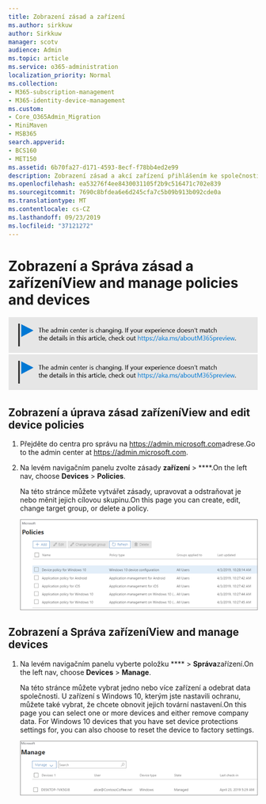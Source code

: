 ```yaml
---
title: Zobrazení zásad a zařízení
ms.author: sirkkuw
author: Sirkkuw
manager: scotv
audience: Admin
ms.topic: article
ms.service: o365-administration
localization_priority: Normal
ms.collection:
- M365-subscription-management
- M365-identity-device-management
ms.custom:
- Core_O365Admin_Migration
- MiniMaven
- MSB365
search.appverid:
- BCS160
- MET150
ms.assetid: 6b70fa27-d171-4593-8ecf-f78bb4ed2e99
description: Zobrazení zásad a akcí zařízení přihlášením ke společnosti Microsoft 365 s globálními správci.
ms.openlocfilehash: ea53276f4ee8430031105f2b9c516471c702e839
ms.sourcegitcommit: 7690c8bfdea6e6d245cfa7c5b09b913b092cde0a
ms.translationtype: MT
ms.contentlocale: cs-CZ
ms.lasthandoff: 09/23/2019
ms.locfileid: "37121272"
---
```

# <a name="view-and-manage-policies-and-devices"></a><span data-ttu-id="ea69a-103">Zobrazení a Správa zásad a zařízení</span><span class="sxs-lookup"><span data-stu-id="ea69a-103">View and manage policies and devices</span></span>

<span data-ttu-id="ea69a-104">[![Popisek vám dá vědět, že se centrum pro správu mění a další podrobnosti naleznete na aka.ms/aboutM365preview.](media/m365admincenterchanging.png)](https://docs.microsoft.com/office365/admin/microsoft-365-admin-center-preview)</span><span class="sxs-lookup"><span data-stu-id="ea69a-104">[![Label to let you know the admin center is changing and you can find more details at aka.ms/aboutM365preview.](media/m365admincenterchanging.png)](https://docs.microsoft.com/office365/admin/microsoft-365-admin-center-preview)</span></span>

## <a name="view-and-edit-device-policies"></a><span data-ttu-id="ea69a-105">Zobrazení a úprava zásad zařízení</span><span class="sxs-lookup"><span data-stu-id="ea69a-105">View and edit device policies</span></span>

1.  <span data-ttu-id="ea69a-106">Přejděte do centra pro správu na <a href="https://go.microsoft.com/fwlink/p/?linkid=837890" target="_blank">https://admin.microsoft.com</a>adrese.</span><span class="sxs-lookup"><span data-stu-id="ea69a-106">Go to the admin center at <a href="https://go.microsoft.com/fwlink/p/?linkid=837890" target="_blank">https://admin.microsoft.com</a>.</span></span>
2. <span data-ttu-id="ea69a-107">Na levém navigačním panelu zvolte zásady **zařízení** \> \*\*\*\*.</span><span class="sxs-lookup"><span data-stu-id="ea69a-107">On the left nav, choose **Devices** \> **Policies**.</span></span>

    <span data-ttu-id="ea69a-108">Na této stránce můžete vytvářet zásady, upravovat a odstraňovat je nebo měnit jejich cílovou skupinu.</span><span class="sxs-lookup"><span data-stu-id="ea69a-108">On this page you can create, edit, change target group, or delete a policy.</span></span>

    ![Screenshot of the Policies page](media/devicepolicies.png)
  
## <a name="view-and-manage-devices"></a><span data-ttu-id="ea69a-110">Zobrazení a Správa zařízení</span><span class="sxs-lookup"><span data-stu-id="ea69a-110">View and manage devices</span></span>


1. <span data-ttu-id="ea69a-111">Na levém navigačním panelu vyberte položku \*\*\*\* \> **Správa**zařízení.</span><span class="sxs-lookup"><span data-stu-id="ea69a-111">On the left nav, choose **Devices** \> **Manage**.</span></span> 
    
    <span data-ttu-id="ea69a-p101">Na této stránce můžete vybrat jedno nebo více zařízení a odebrat data společnosti. U zařízení s Windows 10, kterým jste nastavili ochranu, můžete také vybrat, že chcete obnovit jejich tovární nastavení.</span><span class="sxs-lookup"><span data-stu-id="ea69a-p101">On this page you can select one or more devices and either remove company data. For Windows 10 devices that you have set device protections settings for, you can also choose to reset the device to factory settings.</span></span>
  
   ![Stránka spravovat zařízení](media/devicesmanage.png)

